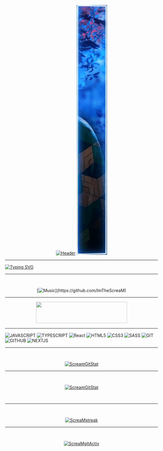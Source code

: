 &nbsp;
&nbsp;

<div align="center">

[![Header](https://github.com/ImTheScreaM/ImTheScreaM/blob/main/assets/1.gif)](https://github.com/ImTheScreaM)
[![Header](https://github.com/ImTheScreaM/ImTheScreaM/blob/main/assets/2.gif)](https://github.com/ImTheScreaM)

</div>

<hr>

[![Typing SVG](https://readme-typing-svg.herokuapp.com?font=Clarendon+Hv+BT&weight=700&size=42&duration=3200&pause=500&color=aqua&center=true&vCenter=true&multiline=true&width=1600&height=200&lines=Hello;I'm+a+beginner+Frontend+JavaScript%2FReact+developer)](https://github.com/ImTheScreaM)

<hr>

<div align="center"> 
&nbsp;

[![Music](https://novatorem.vercel.app/api/spotify?)](https://github.com/ImTheScreaM)

<hr>

<div align="center">

<a href="https://www.codewars.com/users/YoriichiTsug"><img src="https://img.shields.io/badge/%20My%20CodeWars-rgb(0,170,250)?style=for-the-badge" width="300px" height="70">
</a>

</div>

<hr>

<div align="left">

![JAVASCRIPT](https://img.shields.io/badge/JavaScript-20232A?style=for-the-badge&logo=javascript)
![TYPESCRIPT](https://img.shields.io/badge/TypeScript-20232A?style=for-the-badge&logo=typescript)
![React](https://img.shields.io/badge/react-%2320232a.svg?style=for-the-badge&logo=react&logoColor=%2361DAFB)
![HTML5](https://img.shields.io/badge/HTML5-20232A?style=for-the-badge&logo=html5)
![CSS3](https://img.shields.io/badge/CSS3-20232A?style=for-the-badge&logo=css3&logoColor=369AD6)
![SASS](https://img.shields.io/badge/sass-20232A?style=for-the-badge&logo=sass)
![GIT](https://img.shields.io/badge/git-20232A?style=for-the-badge&logo=git)
![GITHUB](https://img.shields.io/badge/github-20232A?style=for-the-badge&logo=github)
![NEXTJS](https://img.shields.io/badge/next.js-20232A?style=for-the-badge&logo=nextdotjs&logoColor=white)

</div>

<hr>

<div align="center">

&nbsp;
&nbsp;
&nbsp;
&nbsp;
&nbsp;
&nbsp;

[![ScreamGitStat](https://github-readme-stats.vercel.app/api/top-langs/?username=ImTheScreaM&theme=tokyonight&layout=compact)](https://github.com/ImTheScreaM)

<hr>
&nbsp;
&nbsp;
&nbsp;
&nbsp;
&nbsp;
&nbsp;

[![ScreamGitStat](https://github-readme-stats.vercel.app/api?username=ImTheScreaM&show_icons=true&theme=tokyonight)](https://github.com/ImTheScreaM)

&nbsp;
&nbsp;
&nbsp;
&nbsp;
&nbsp;

<hr>
&nbsp;
&nbsp;
&nbsp;
&nbsp;
&nbsp;

[![ScreaMstreak](https://github-readme-streak-stats.herokuapp.com/?user=ImTheScreaM&theme=tokyonight)](https://github.com/ImTheScreaM)

<hr>
&nbsp;
&nbsp;
&nbsp;
&nbsp;
&nbsp;
&nbsp;

[![ScreaMgitActiv](https://github-readme-activity-graph.vercel.app/graph?username=ImTheScreaM&theme=react)](https://github.com/ImTheScreaM)

</div>
